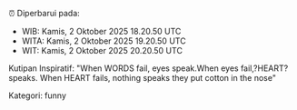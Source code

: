 ⏰ Diperbarui pada:
- WIB: Kamis, 2 Oktober 2025 18.20.50 UTC
- WITA: Kamis, 2 Oktober 2025 19.20.50 UTC
- WIT: Kamis, 2 Oktober 2025 20.20.50 UTC

Kutipan Inspiratif:
"When WORDS fail, eyes speak.When eyes fail,?HEART? speaks. When HEART fails, nothing speaks they put cotton in the nose"


Kategori: funny

